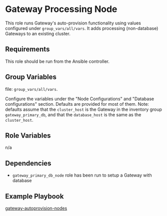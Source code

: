 Gateway Processing Node
======================

This role runs Gateway's auto-provision functionality using values configured under `group_vars/all/vars`. It adds processing (non-database) Gateways to an existing cluster. 

Requirements
------------
This role should be run from the Ansible controller.

Group Variables
---------------
file: `group_vars/all/vars`.

Configure the variables under the "Node Configurations" and "Database configurations" section.
Defaults are provided for most of them. Note: defaults assume that the `cluster_host` is the Gateway in the inventory group `gateway_primary_db`, and that the `database_host` is the same as the `cluster_host`.

Role Variables
--------------
n/a

Dependencies
------------
- `gateway_primary_db_node` role has been run to setup a Gateway with database

Example Playbook
------------
[gateway-autoprovision-nodes](/playbooks/gateway-autoprovision-nodes.yml)
